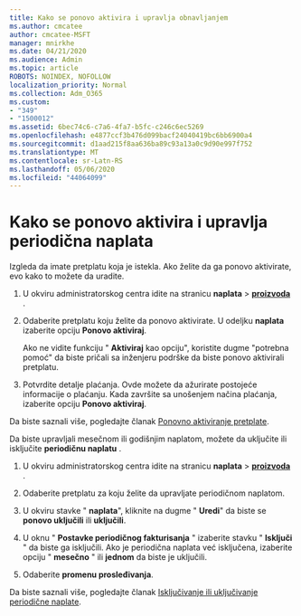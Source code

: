```yaml
---
title: Kako se ponovo aktivira i upravlja obnavljanjem
ms.author: cmcatee
author: cmcatee-MSFT
manager: mnirkhe
ms.date: 04/21/2020
ms.audience: Admin
ms.topic: article
ROBOTS: NOINDEX, NOFOLLOW
localization_priority: Normal
ms.collection: Adm_O365
ms.custom:
- "349"
- "1500012"
ms.assetid: 6bec74c6-c7a6-4fa7-b5fc-c246c6ec5269
ms.openlocfilehash: e4877ccf3b476d099bacf24040419bc6bb6900a4
ms.sourcegitcommit: d1aad215f8aa636ba89c93a13a0c9d90e997f752
ms.translationtype: MT
ms.contentlocale: sr-Latn-RS
ms.lasthandoff: 05/06/2020
ms.locfileid: "44064099"
---
```

# <a name="how-to-reactivate-and-manage-recurring-billing"></a>Kako se ponovo aktivira i upravlja periodična naplata

Izgleda da imate pretplatu koja je istekla. Ako želite da ga ponovo aktivirate, evo kako to možete da uradite.
  
1. U okviru administratorskog centra idite na stranicu **naplata** \> **[proizvoda](https://go.microsoft.com/fwlink/p/?linkid=842054)** .

2. Odaberite pretplatu koju želite da ponovo aktivirate. U odeljku **naplata** izaberite opciju **Ponovo aktiviraj**.

    Ako ne vidite funkciju " **Aktiviraj** kao opciju", koristite dugme "potrebna pomoć" da biste pričali sa inženjeru podrške da biste ponovo aktivirali pretplatu.

3. Potvrdite detalje plaćanja. Ovde možete da ažurirate postojeće informacije o plaćanju. Kada završite sa unošenjem načina plaćanja, izaberite opciju **Ponovo aktiviraj**.

Da biste saznali više, pogledajte članak [Ponovno aktiviranje pretplate](https://docs.microsoft.com//office365/admin/subscriptions-and-billing/reactivate-your-subscription). 

Da biste upravljali mesečnom ili godišnjim naplatom, možete da uključite ili isključite **periodičnu naplatu** .
  
1. U okviru administratorskog centra idite na stranicu **naplata** \> **[proizvoda](https://go.microsoft.com/fwlink/p/?linkid=842054)** .

2. Odaberite pretplatu za koju želite da upravljate periodičnom naplatom.

3. U okviru stavke " **naplata**", kliknite na dugme " **Uredi**" da biste se **ponovo uključili** ili **uključili**.

4. U oknu " **Postavke periodičnog fakturisanja** " izaberite stavku " **Isključi** " da biste ga isključili. Ako je periodična naplata već isključena, izaberite opciju " **mesečno** " ili **jednom** da biste je uključili.

5. Odaberite **promenu prosleđivanja**.

Da biste saznali više, pogledajte članak [Isključivanje ili uključivanje periodične naplate](https://docs.microsoft.com/office365/admin/subscriptions-and-billing/renew-your-subscription#turn-recurring-billing-off-or-on).